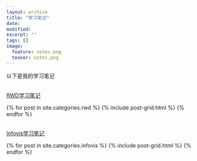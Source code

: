 ```yaml
---
layout: archive
title: "学习笔记"
date: 
modified:
excerpt: ""
tags: []
image: 
  feature: notes.png
  teaser: notes.png
---
```


以下是我的学习笔记


<br/>[RWD学习笔记](https://yaneziwaii.github.io/notes/rwd)
<div class="tiles">
{% for post in site.categories.rwd %}
  {% include post-grid.html %}
{% endfor %}
</div><!-- /.tiles 把所有categories 有 rwd 的列出来-->

<br/>[Infovis学习笔记](https://yaneziwaii.github.io/notes/infovis)
<div class="tiles">
{% for post in site.categories.infovis %}
  {% include post-grid.html %}
{% endfor %}
</div><!-- /.tiles 把所有categories 有 infovis 的列出来-->